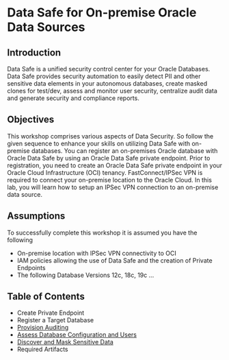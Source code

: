 # Data Safe for On-premise Oracle Data Sources

## Introduction

Data Safe is a unified security control center for your Oracle Databases. Data Safe provides security automation to easily detect PII and other sensitive data elements in your autonomous databases, create masked clones for test/dev, assess and monitor user security, centralize audit data and generate security and compliance reports.

## Objectives

This workshop comprises various aspects of Data Security. So follow the given sequence to enhance your skills on utilizing Data Safe with on-premise databases. You can register an on-premises Oracle database with Oracle Data Safe by using an Oracle Data Safe private endpoint. Prior to registration, you need to create an Oracle Data Safe private endpoint in your Oracle Cloud Infrastructure (OCI) tenancy. FastConnect/IPSec VPN is required to connect your on-premise location to the Oracle Cloud. In this lab, you will learn how to setup an IPSec VPN connection to an on-premise data source.

## Assumptions

To successfully complete this workshop it is assumed you have the following 

- On-premise location with IPSec VPN connectivity to OCI 
- IAM  policies allowing the use of Data Safe and the creation of Private Endpoints
- The following Database Versions 12c, 18c, 19c ...

## Table of Contents

- Create Private Endpoint
- Register a Target Database
- [Provision Auditing](provision-audit.md)
- [Assess Database Configuration and Users](assessments.md)
- [Discover and Mask Sensitive Data](discovery.md)
- Required Artifacts
